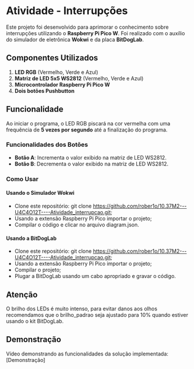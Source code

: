 # Atividade - Interrupções

Este projeto foi desenvolvido para aprimorar o conhecimento sobre interrupções utilizando o **Raspberry Pi Pico W**. Foi realizado com o auxílio do simulador de eletrônica **Wokwi** e da placa **BitDogLab**.

## Componentes Utilizados

1. **LED RGB** (Vermelho, Verde e Azul)
2. **Matriz de LED 5x5 WS2812** (Vermelho, Verde e Azul)
3. **Microcontrolador Raspberry Pi Pico W**
4. **Dois botões Pushbutton**

## Funcionalidade

Ao iniciar o programa, o LED RGB piscará na cor vermelha com uma frequência de **5 vezes por segundo** até a finalização do programa.

### Funcionalidades dos Botões

- **Botão A**: Incrementa o valor exibido na matriz de LED WS2812.
- **Botão B**: Decrementa o valor exibido na matriz de LED WS2812.

### Como Usar

#### Usando o Simulador Wokwi

- Clone este repositório: git clone https://github.com/rober1o/10.37M2---U4C4O12T----Atividade_interrupcao.git;
- Usando a extensão Raspberry Pi Pico importar o projeto;
- Compilar o código e clicar no arquivo diagram.json.

#### Usando a BitDogLab

- Clone este repositório: git clone https://github.com/rober1o/10.37M2---U4C4O12T----Atividade_interrupcao.git;
- Usando a extensão Raspberry Pi Pico importar o projeto;
- Compilar o projeto;
- Plugar a BitDogLab usando um cabo apropriado e gravar o código.

## Atenção

O brilho dos LEDs é muito intenso, para evitar danos aos olhos recomendamos que o brilho_padrao seja ajustado para 10% quando estiver usando o kit BitDogLab.

## Demonstração

<!-- TODO: adicionar link do vídeo -->
Vídeo demonstrando as funcionalidades da solução implementada: [Demonstração]